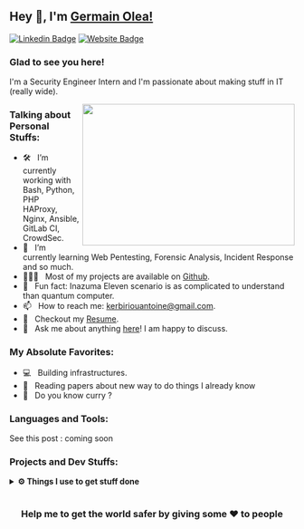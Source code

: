## Hey 👋, I'm [Germain Olea!](https://germain.tech/)

[![Linkedin Badge](https://img.shields.io/badge/-LinkedIn-0e76a8?style=flat-square&logo=Linkedin&logoColor=white)](https://www.linkedin.com/in/germainol/)
[![Website Badge](https://img.shields.io/badge/Website-3b5998?style=flat-square&logo=google-chrome&logoColor=white)](https://germain.tech/)

### Glad to see you here!

I'm a Security Engineer Intern and I'm passionate about making stuff in IT (really wide).

<img align="right" height="250" width="375" alt="" src="https://raw.githubusercontent.com/iampavangandhi/iampavangandhi/master/gifs/coder.gif" />

### Talking about Personal Stuffs:

- 🛠 &nbsp; I’m currently working with Bash, Python, PHP <br /> HAProxy, Nginx, Ansible, GitLab CI, CrowdSec.
- 🚀 &nbsp; I’m currently learning Web Pentesting, Forensic Analysis, Incident Response and so much.
- 👨🏻‍💻 &nbsp; Most of my projects are available on [Github](https://github.com/djuhnix).
- 👾 &nbsp; Fun fact: Inazuma Eleven scenario is as complicated to understand than quantum computer.
- 📫 &nbsp; How to reach me: kerbiriouantoine@gmail.com.
- 📝 &nbsp; Checkout my [Resume]().
- 💬 &nbsp; Ask me about anything [here](mailto:olea@germain.tech)! I am happy to discuss.

### My Absolute Favorites:

- 💻 &nbsp; Building infrastructures.
- 📰 &nbsp; Reading papers about new way to do things I already know
- 🍕 &nbsp; Do you know curry ?

### Languages and Tools:

See this post : coming soon

### Projects and Dev Stuffs:

<details>	
  <br />
  <summary><b>⚙️ Things I use to get stuff done</b></summary>
  	<ul>
  	    <li><b>Browser: </b> Firefox Web Browser</li>
	    <li><b>Code Editor:</b> Jetbrains Toolbox & al.</li>
	    <li><b>To Stay Updated:</b> Dev.to, Medium & Linkedin.</li>
	    <br />
	</ul>	
</details>

#

<div align="center">

### Help me to get the world safer by giving some ❤️ to people

</div>
